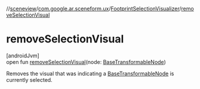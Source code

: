 //[sceneview](../../../index.md)/[com.google.ar.sceneform.ux](../index.md)/[FootprintSelectionVisualizer](index.md)/[removeSelectionVisual](remove-selection-visual.md)

# removeSelectionVisual

[androidJvm]\
open fun [removeSelectionVisual](remove-selection-visual.md)(node: [BaseTransformableNode](../-base-transformable-node/index.md))

Removes the visual that was indicating a [BaseTransformableNode](../-base-transformable-node/index.md) is currently selected.

